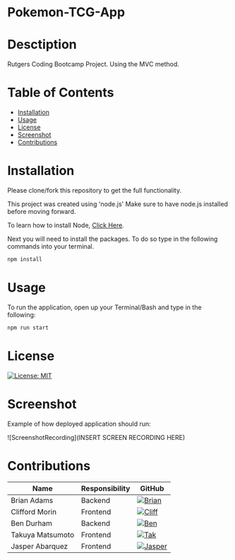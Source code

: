 # Pokemon-TCG-App

# Desctiption

Rutgers Coding Bootcamp Project. Using the MVC method.

# Table of Contents
  * [Installation](#Installation)
  * [Usage](#Usage)
  * [License](#License)
  * [Screenshot](#Screenshot)
  * [Contributions](#Contributions)


# Installation

Please clone/fork this repository to get the full functionality.

This project was created using 'node.js' Make sure to have node.js installed before moving forward.

To learn how to install Node, [Click Here](https://nodejs.org/en/download/package-manager/).

Next you will need to install the packages. To do so type in the following commands into your terminal.

```bash
npm install
```

# Usage

To run the application, open up your Terminal/Bash and type in the following:

```bash
npm run start
```

# License

[![License: MIT](https://img.shields.io/badge/License-MIT-yellow.svg?style=flat-square)](https://github.com/thebadams/Pokemon-TCG-App/blob/development-trunk/LICENSE)

# Screenshot

Example of how deployed application should run:

![ScreenshotRecording](INSERT SCREEN RECORDING HERE)

# Contributions


Name | Responsibility | GitHub
-------- | ---------- | ---------
Brian Adams | Backend | [![Brian](https://img.shields.io/badge/GitHub-Brian-FF7000.svg?style=flat-square&logo=github)](https://github.com/thebadams) 
Clifford Morin | Frontend | [![Cliff](https://img.shields.io/badge/GitHub-Clifford-1515CA.svg?style=flat-square&logo=github)](https://github.com/CliffordMorin)
Ben Durham  | Backend | [![Ben](https://img.shields.io/badge/GitHub-Ben-368016.svg?style=flat-square&logo=github)](https://github.com/bdurham227)
Takuya Matsumoto | Frontend | [![Tak](https://img.shields.io/badge/GitHub-Takuya-7F11C9.svg?style=flat-square&logo=github)](https://github.com/TakuyaMats)
Jasper Abarquez  | Frontend | [![Jasper](https://img.shields.io/badge/GitHub-Jasper-B01030.svg?style=flat-square&logo=github)](https://github.com/KuyaJasper) 
